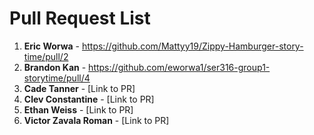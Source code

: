 # Pull Request List

1. **Eric Worwa** - https://github.com/Mattyy19/Zippy-Hamburger-story-time/pull/2
2. **Brandon Kan** - https://github.com/eworwa1/ser316-group1-storytime/pull/4
3. **Cade Tanner** - [Link to PR]
4. **Clev Constantine** - [Link to PR]
5. **Ethan Weiss** - [Link to PR]
6. **Victor Zavala Roman** - [Link to PR]
